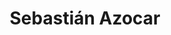 ---
organizations:
  - name: Universidad del Desarrollo
    url: ""
superuser: false
authors:
  - Sebastián Azocar
title: Sebastián Azocar
role: Master's Student
# bio: My research interests include ...
interests:
#   - bleble
#   - blabla
#   - blablabla
# # social:
#   - icon: envelope
#     icon_pack: fas
#     link: mailto:test@example.org
#   - icon: twitter
#     icon_pack: fab
#     link: https://twitter.com/XXXXX
#   - icon: google-scholar
#     icon_pack: ai
#     link: https://scholar.google.com/citations?user=
#   - icon: github
#     icon_pack: fab
#     link: https://github.com/
# education:
#   courses:
#     - course: Ph.D. in Social Complexity Science
#       # institution: Universidad del Desarrollo
#       # year: 2012
#     - course: M.Sc. Social Complexity Science
#       # institution: Massachusetts Institute of Technology
#       # year: 2009
#     - course: Comercial Engeenering (Economics)
#       # institution: Massachusetts Institute of Technology
#       # year: 2008
email: ""
user_groups:
  - Alumni
  - Researchers
---